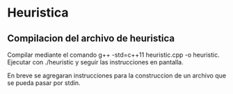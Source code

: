 # Heuristica
## Compilacion del archivo de heuristica
Compilar mediante el comando g++ -std=c++11 heuristic.cpp -o heuristic. <br>
Ejecutar con ./heuristic y seguir las instrucciones en pantalla. <br>

En breve se agregaran instrucciones para la construccion de un archivo que se pueda pasar por stdin.
